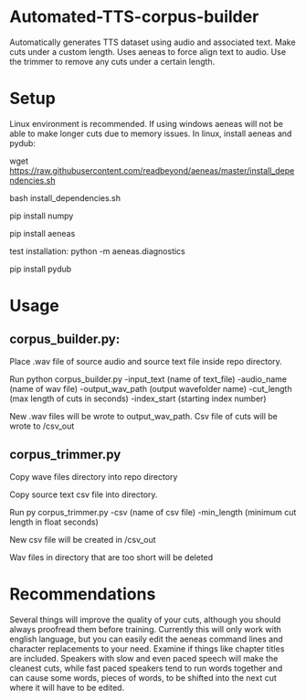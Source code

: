 # Automated-TTS-corpus-builder
Automatically generates TTS dataset using audio and associated text. Make cuts under a custom length. Uses aeneas to force align text to audio. Use the trimmer to remove any cuts under a certain length.


# Setup
Linux environment is recommended. If using windows aeneas will not be able to make longer cuts due to memory issues. 
In linux, install aeneas and pydub:

wget https://raw.githubusercontent.com/readbeyond/aeneas/master/install_dependencies.sh

bash install_dependencies.sh

pip install numpy

pip install aeneas

test installation:  python -m aeneas.diagnostics

pip install pydub

# Usage
## corpus_builder.py: ##

Place .wav file of source audio and source text file inside repo directory.  

Run python corpus_builder.py -input_text (name of text_file) -audio_name (name of wav file) -output_wav_path (output wavefolder name) -cut_length (max length of cuts in seconds) -index_start (starting index number)

New .wav files will be wrote to output_wav_path.  Csv file of cuts will be wrote to /csv_out

## corpus_trimmer.py ##

Copy wave files directory into repo directory

Copy source text csv file into directory. 

Run py corpus_trimmer.py -csv (name of csv file) -min_length (minimum cut length in float seconds)

New csv file will be created in /csv_out

Wav files in directory that are too short will be deleted


# Recommendations

Several things will improve the quality of your cuts, although you should always proofread them before training. Currently this will only work with english language, but you can easily edit the aeneas command lines and character replacements to your need. Examine if things like chapter titles are included. Speakers with slow and even paced speech will make the cleanest cuts, while fast paced speakers tend to run words together and can cause some words, pieces of words, to be shifted into the next cut where it will have to be edited.
